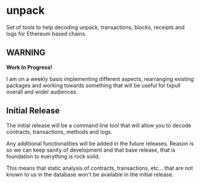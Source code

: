 # unpack

Set of tools to help decoding unpack, transactions, blocks, receipts and logs for Ethereum based chains.

## WARNING

**Work In Progress!**

I am on a weekly basis implementing different aspects, rearranging existing packages and working towards something that will be useful for txpull overall and wider audiences.


## Initial Release

The initial release will be a command line tool that will allow you to decode contracts, transactions, methods and logs. 

Any additional functionalities will be added in the future releases. Reason is so we can keep sanity of development and that base release, that is foundation to everything is rock solid.

This means that static analysis of contracts, transactions, etc... that are not known to us in the database won't be available in the initial release.